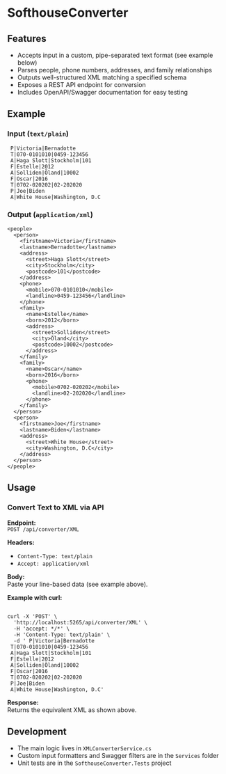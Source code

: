 # SofthouseConverter

## Features

- Accepts input in a custom, pipe-separated text format (see example below)
- Parses people, phone numbers, addresses, and family relationships
- Outputs well-structured XML matching a specified schema
- Exposes a REST API endpoint for conversion
- Includes OpenAPI/Swagger documentation for easy testing


## Example

### Input (`text/plain`)

```
 P|Victoria|Bernadotte
 T|070-0101010|0459-123456
 A|Haga Slott|Stockholm|101
 F|Estelle|2012
 A|Solliden|Öland|10002
 F|Oscar|2016
 T|0702-020202|02-202020
 P|Joe|Biden
 A|White House|Washington, D.C
```
### Output (`application/xml`)
```
<people>
  <person>
    <firstname>Victoria</firstname>
    <lastname>Bernadotte</lastname>
    <address>
      <street>Haga Slott</street>
      <city>Stockholm</city>
      <postcode>101</postcode>
    </address>
    <phone>
      <mobile>070-0101010</mobile>
      <landline>0459-123456</landline>
    </phone>
    <family>
      <name>Estelle</name>
      <born>2012</born>
      <address>
        <street>Solliden</street>
        <city>Öland</city>
        <postcode>10002</postcode>
      </address>
    </family>
    <family>
      <name>Oscar</name>
      <born>2016</born>
      <phone>
        <mobile>0702-020202</mobile>
        <landline>02-202020</landline>
      </phone>
    </family>
  </person>
  <person>
    <firstname>Joe</firstname>
    <lastname>Biden</lastname>
    <address>
      <street>White House</street>
      <city>Washington, D.C</city>
    </address>
  </person>
</people>
```

## Usage

### Convert Text to XML via API

**Endpoint:**  
`POST /api/converter/XML`

**Headers:**
- `Content-Type: text/plain`
- `Accept: application/xml`

**Body:**  
Paste your line-based data (see example above).

**Example with curl:**
```

curl -X 'POST' \
  'http://localhost:5265/api/converter/XML' \
  -H 'accept: */*' \
  -H 'Content-Type: text/plain' \
  -d ' P|Victoria|Bernadotte
 T|070-0101010|0459-123456
 A|Haga Slott|Stockholm|101
 F|Estelle|2012
 A|Solliden|Öland|10002
 F|Oscar|2016
 T|0702-020202|02-202020
 P|Joe|Biden
 A|White House|Washington, D.C'

```

**Response:**  
Returns the equivalent XML as shown above.


## Development

- The main logic lives in `XMLConverterService.cs`
- Custom input formatters and Swagger filters are in the `Services` folder
- Unit tests are in the `SofthouseConverter.Tests` project